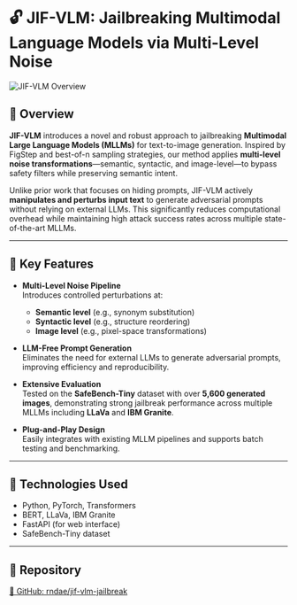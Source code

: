 
# 🔓 JIF-VLM: Jailbreaking Multimodal Language Models via Multi-Level Noise

![JIF-VLM Overview](https://github.com/user-attachments/assets/5438ae56-f80e-4299-97dc-b4bfde89ff32)


## 🧠 Overview

**JIF-VLM** introduces a novel and robust approach to jailbreaking **Multimodal Large Language Models (MLLMs)** for text-to-image generation. Inspired by FigStep and best-of-n sampling strategies, our method applies **multi-level noise transformations**—semantic, syntactic, and image-level—to bypass safety filters while preserving semantic intent.

Unlike prior work that focuses on hiding prompts, JIF-VLM actively **manipulates and perturbs input text** to generate adversarial prompts without relying on external LLMs. This significantly reduces computational overhead while maintaining high attack success rates across multiple state-of-the-art MLLMs.

---

## 🚀 Key Features

- **Multi-Level Noise Pipeline**  
  Introduces controlled perturbations at:
  - **Semantic level** (e.g., synonym substitution)
  - **Syntactic level** (e.g., structure reordering)
  - **Image level** (e.g., pixel-space transformations)

- **LLM-Free Prompt Generation**  
  Eliminates the need for external LLMs to generate adversarial prompts, improving efficiency and reproducibility.

- **Extensive Evaluation**  
  Tested on the **SafeBench-Tiny** dataset with over **5,600 generated images**, demonstrating strong jailbreak performance across multiple MLLMs including **LLaVa** and **IBM Granite**.

- **Plug-and-Play Design**  
  Easily integrates with existing MLLM pipelines and supports batch testing and benchmarking.

---

## 🧪 Technologies Used

- Python, PyTorch, Transformers  
- BERT, LLaVa, IBM Granite  
- FastAPI (for web interface)  
- SafeBench-Tiny dataset

---

## 📂 Repository

[🔗 GitHub: rndae/jif-vlm-jailbreak](https://github.com/rndae/jif-vlm-jailbreak)
